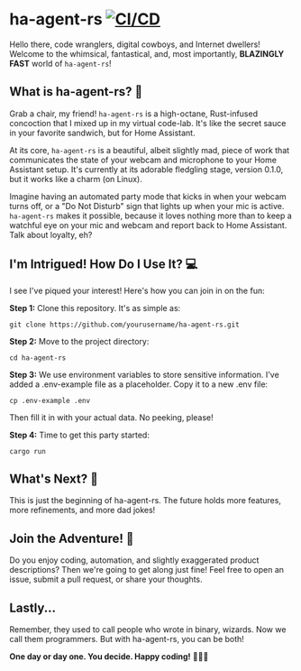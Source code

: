# ha-agent-rs [![CI/CD](https://github.com/Alekzanther/ha-agent-rs/actions/workflows/ci-cd.yml/badge.svg)](https://github.com/Alekzanther/ha-agent-rs/actions/workflows/ci-cd.yml)

Hello there, code wranglers, digital cowboys, and Internet dwellers! Welcome to the whimsical, fantastical, and, most importantly, **BLAZINGLY FAST** world of `ha-agent-rs`!

## What is ha-agent-rs? 🚀

Grab a chair, my friend! `ha-agent-rs` is a high-octane, Rust-infused concoction that I mixed up in my virtual code-lab. It's like the secret sauce in your favorite sandwich, but for Home Assistant.

At its core, `ha-agent-rs` is a beautiful, albeit slightly mad, piece of work that communicates the state of your webcam and microphone to your Home Assistant setup. It's currently at its adorable fledgling stage, version 0.1.0, but it works like a charm (on Linux).

Imagine having an automated party mode that kicks in when your webcam turns off, or a "Do Not Disturb" sign that lights up when your mic is active. `ha-agent-rs` makes it possible, because it loves nothing more than to keep a watchful eye on your mic and webcam and report back to Home Assistant. Talk about loyalty, eh?

## I'm Intrigued! How Do I Use It? 💻

I see I've piqued your interest! Here's how you can join in on the fun:

**Step 1:** Clone this repository. It's as simple as:

```shell
git clone https://github.com/yourusername/ha-agent-rs.git
```

**Step 2:** Move to the project directory:

```shell
cd ha-agent-rs
```

**Step 3:** We use environment variables to store sensitive information. I've added a .env-example file as a placeholder. Copy it to a new .env file:

```shell
cp .env-example .env
```
Then fill it in with your actual data. No peeking, please!

**Step 4:** Time to get this party started:

```shell
cargo run
```

## What's Next? 🚀

This is just the beginning of ha-agent-rs. The future holds more features, more refinements, and more dad jokes!

## Join the Adventure! 🎉

Do you enjoy coding, automation, and slightly exaggerated product descriptions? Then we're going to get along just fine! Feel free to open an issue, submit a pull request, or share your thoughts.

## Lastly...

Remember, they used to call people who wrote in binary, wizards. Now we call them programmers. But with ha-agent-rs, you can be both!

**One day or day one. You decide. Happy coding!** 🎉🎉🎉
